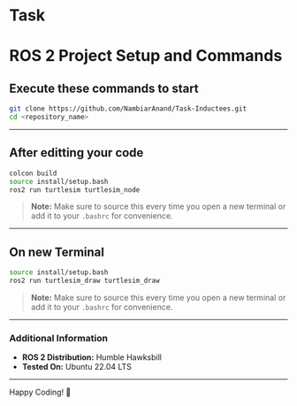 # Task
# ROS 2 Project Setup and Commands

## Execute these commands to start

```bash
git clone https://github.com/NambiarAnand/Task-Inductees.git
cd <repository_name>
```

---

## After editting your code

```bash
colcon build
source install/setup.bash
ros2 run turtlesim turtlesim_node
```
> **Note:** Make sure to source this every time you open a new terminal or add it to your `.bashrc` for convenience.
---

## On new Terminal

```bash
source install/setup.bash
ros2 run turtlesim_draw turtlesim_draw
```

> **Note:** Make sure to source this every time you open a new terminal or add it to your `.bashrc` for convenience.

---

### Additional Information

- **ROS 2 Distribution:** Humble Hawksbill
- **Tested On:** Ubuntu 22.04 LTS

---

Happy Coding! 🚀

